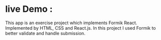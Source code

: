 # live Demo :
This app is an exercise project which implements Formik React. Implemented by HTML, CSS and React.js. In this project I used Formik to better validate and handle submission.
